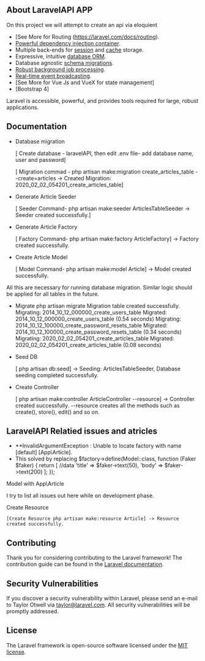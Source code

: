 
## About LaravelAPI APP

On this project we will attempt to create an api via eloquient 

- [See More for Routing (https://laravel.com/docs/routing).
- [Powerful dependency injection container](https://laravel.com/docs/container).
- Multiple back-ends for [session](https://laravel.com/docs/session) and [cache](https://laravel.com/docs/cache) storage.
- Expressive, intuitive [database ORM](https://laravel.com/docs/eloquent).
- Database agnostic [schema migrations](https://laravel.com/docs/migrations).
- [Robust background job processing](https://laravel.com/docs/queues).
- [Real-time event broadcasting](https://laravel.com/docs/broadcasting).
- [See More for Vue Js and VueX for state management]
- [Bootstrap 4]

Laravel is accessible, powerful, and provides tools required for large, robust applications.

## Documentation
 - Database migration 

    [ Create database - laravelAPI, then edit .env file- add database name, user and password]

    [ Migration commad - php artisan make:migration create_articles_table --create=articles -> Created Migration: 2020_02_02_054201_create_articles_table]
    
 - Generate Article Seeder 

    [ Seeder Command- php artisan make:seeder ArticlesTableSeeder -> Seeder created successfully.]
- Generate Article Factory 

    [ Factory Command- php artisan make:factory ArticleFactory] -> Factory created successfully.
- Create Article Model 

    [ Model Command- php artisan make:model Article] -> Model created successfully.

All this are necessary for running database migration. Similar logic should be applied for all tables in the future.
- Migrate
    php artisan migrate
    Migration table created successfully.
    Migrating: 2014_10_12_000000_create_users_table
    Migrated:  2014_10_12_000000_create_users_table (0.54 seconds)
    Migrating: 2014_10_12_100000_create_password_resets_table
    Migrated:  2014_10_12_100000_create_password_resets_table (0.34 seconds)
    Migrating: 2020_02_02_054201_create_articles_table
    Migrated:  2020_02_02_054201_create_articles_table (0.08 seconds)
- Seed DB

    [ php artisan db:seed] -> Seeding: ArticlesTableSeeder, Database seeding completed successfully.

- Create Controller

    [ php artisan make:controller ArticleController --resource] -> Controller created successfully.
    --resource creates all the methods such as create(), store(), edit() and so on.

## LaravelAPI Relatied issues and atricles

- **InvalidArgumentException  : Unable to locate factory with name [default] [App\Article].
- This solved by replacing 
    $factory->define(Model::class, function (Faker $faker) {
        return [
            //data
            'title' => $faker->text(50),
            'body' => $faker->text(200)
        ];
    });

Model with App\Article

I try to list all issues out here while on development phase. 

Create Resource 

    [Create Resource php artisan make:resource Article] -> Resource created successfully.

## Contributing

Thank you for considering contributing to the Laravel framework! The contribution guide can be found in the [Laravel documentation](https://laravel.com/docs/contributions).

## Security Vulnerabilities

If you discover a security vulnerability within Laravel, please send an e-mail to Taylor Otwell via [taylor@laravel.com](mailto:taylor@laravel.com). All security vulnerabilities will be promptly addressed.

## License

The Laravel framework is open-source software licensed under the [MIT license](https://opensource.org/licenses/MIT).
